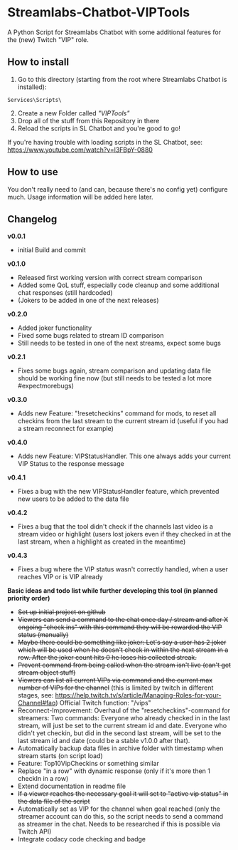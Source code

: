 Streamlabs-Chatbot-VIPTools
=============================

A Python Script for Streamlabs Chatbot with some additional features for the (new) Twitch "VIP" role.

How to install 
----------------------------------

1. Go to this directory (starting from the root where Streamlabs Chatbot is installed):

```plain
Services\Scripts\
```

2. Create a new Folder called _"VIPTools"_
3. Drop all of the stuff from this Repository in there
4. Reload the scripts in SL Chatbot and you're good to go!

If you're having trouble with loading scripts in the SL Chatbot, see: https://www.youtube.com/watch?v=l3FBpY-0880

How to use
------------

You don't really need to (and can, because there's no config yet) configure much.
Usage information will be added here later.

Changelog
---------

**v0.0.1**

  * initial Build and commit

**v0.1.0**

  * Released first working version with correct stream comparison
  * Added some QoL stuff, especially code cleanup and some additional chat responses (still hardcoded)
  * (Jokers to be added in one of the next releases)

**v0.2.0**

  * Added joker functionality
  * Fixed some bugs related to stream ID comparison
  * Still needs to be tested in one of the next streams, expect some bugs

**v0.2.1**

  * Fixes some bugs again, stream comparison and updating data file should be working fine now (but still needs to be tested a lot more #expectmorebugs)

**v0.3.0**

  * Adds new Feature: "!resetcheckins" command for mods, to reset all checkins from the last stream to the current stream id (useful if you had a stream reconnect for example)

**v0.4.0**

  * Adds new Feature: VIPStatusHandler. This one always adds your current VIP Status to the response message

**v0.4.1**

  * Fixes a bug with the new VIPStatusHandler feature, which prevented new users to be added to the data file

**v0.4.2**

  * Fixes a bug that the tool didn't check if the channels last video is a stream video or highlight (users lost jokers even if they checked in at the last stream, when a highlight as created in the meantime)
  
**v0.4.3**

  * Fixes a bug where the VIP status wasn't correctly handled, when a user reaches VIP or is VIP already

**Basic ideas and todo list while further developing this tool (in planned priority order)**

  * <s>Set up initial project on github</s>
  * <s>Viewers can send a command to the chat once day / stream and after X ongoing "check ins" with this command they will be rewarded the VIP status (manually)</s>
  * <s>Maybe there could be something like joker: Let's say a user has 2 joker which will be used when he doesn't check in within the next stream in a row. After the joker count hits 0 he loses his collected streak.</s>
  * <s>Prevent command from being called when the stream isn't live (can't get stream object stuff)</s>
  * <s>Viewers can list all current VIPs via command and the current max number of VIPs for the channel</s> (this is limited by twitch in different stages, see: https://help.twitch.tv/s/article/Managing-Roles-for-your-Channel#faq) Official Twitch function: "/vips"
  * Reconnect-Improvement: Overhaul of the "resetcheckins"-command for streamers: Two commands: Everyone who already checked in in the last stream, will just be set to the current stream id and date. Everyone who didn't yet checkin, but did in the second last stream, will be set to the last stream id and date (could be a stable v1.0.0 after that).
  * Automatically backup data files in archive folder with timestamp when stream starts (on script load)
  * Feature: Top10VipCheckins or something similar
  * Replace "in a row" with dynamic response (only if it's more then 1 checkIn in a row)
  * Extend documentation in readme file
  * <s>If a viewer reaches the necessary goal it will set to "active vip status" in the data file of the script</s>
  * Automatically set as VIP for the channel when goal reached (only the streamer account can do this, so the script needs to send a command as streamer in the chat. Needs to be researched if this is possible via Twitch API)
  * Integrate codacy code checking and badge